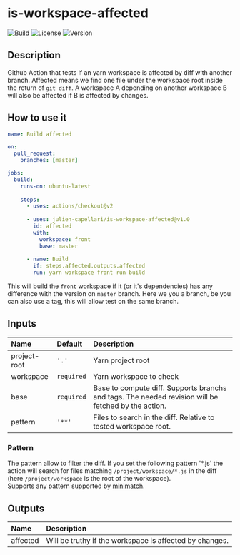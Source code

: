 # is-workspace-affected
[![Build](https://github.com/julien-capellari/is-workspace-affected/actions/workflows/build.yml/badge.svg)](https://github.com/julien-capellari/is-workspace-affected/actions/workflows/build.yml)
![License](https://img.shields.io/github/license/julien-capellari/is-workspace-affected)
![Version](https://img.shields.io/github/v/release/julien-capellari/is-workspace-affected)

## Description
Github Action that tests if an yarn workspace is affected by diff with another branch. Affected means we find one file under the workspace root
inside the return of `git diff`. A workspace A depending on another workspace B will also be affected if B is affected by changes.

## How to use it
```yaml
name: Build affected

on:
  pull_request:
    branches: [master]

jobs:
  build:
    runs-on: ubuntu-latest
    
    steps:
      - uses: actions/checkout@v2
      
      - uses: julien-capellari/is-workspace-affected@v1.0
        id: affected
        with:
          workspace: front
          base: master
      
      - name: Build
        if: steps.affected.outputs.affected
        run: yarn workspace front run build
```

This will build the `front` workspace if it (or it's dependencies) has any difference with the version on `master` branch.
Here we you a branch, be you can also use a tag, this will allow test on the same branch.

## Inputs
| Name         | Default    | Description
| :----------- | :--------- | :-------------------
| project-root | `'.'`      | Yarn project root
| workspace    | `required` | Yarn workspace to check
| base         | `required` | Base to compute diff. Supports branchs and tags. The needed revision will be fetched by the action.
| pattern      | `'**'`     | Files to search in the diff. Relative to tested workspace root.

### Pattern
The pattern allow to filter the diff. If you set the following pattern '\*.js' the action will search for files matching `/project/workspace/*.js` in the diff (here `/project/workspace` is the root of the workspace).<br />
Supports any pattern supported by [minimatch](https://www.npmjs.com/package/minimatch).

## Outputs
| Name         | Description
| :----------- | :-------------------
| affected     | Will be truthy if the workspace is affected by changes.
